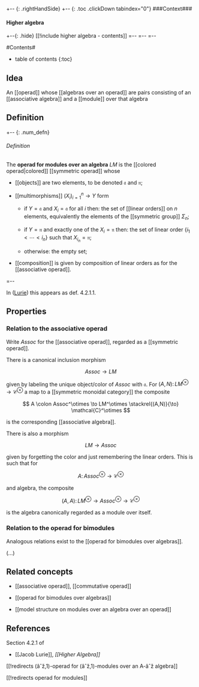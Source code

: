
+-- {: .rightHandSide}
+-- {: .toc .clickDown tabindex="0"}
###Context###
#### Higher algebra
+--{: .hide}
[[!include higher algebra - contents]]
=--
=--
=--

#Contents#
* table of contents
{:toc}

## Idea

An [[operad]] whose [[algebras over an operad]] are pairs consisting of an [[associative algebra]] and a [[module]] over that algebra

## Definition

+-- {: .num_defn}
###### Definition

The **operad for modules over an algebra** $LM$ is the [[colored operad|colored]] [[symmetric operad]] whose

* [[objects]] are two elements, to be denoted $\mathfrak{a}$ and $\mathfrak{n}$;

* [[multimorphisms]] $(X_i)_{i = 1}^n \to Y$ form

  * if $Y = \mathfrak{a}$ and $X_i = \mathfrak{a}$ for all $i$ then: the set of [[linear orders]] on $n$ elements, equivalently the elements of the [[symmetric group]] $\Sigma_n$;

  * if $Y = \mathfrak{n}$ and exactly one of the $X_i = \mathfrak{n}$ then: the set of linear order $\{i_1 \lt \cdots \lt i_n\}$ such that $X_{i_n} = \mathfrak{n}$;

  * otherwise: the empty set;

* [[composition]] is given by composition of linear orders as for the [[associative operad]].

=--

In ([Lurie](#Lurie)) this appears as def. 4.2.1.1.

## Properties

### Relation to the associative operad

Write $Assoc$ for the [[associative operad]], regarded as a [[symmetric operad]]. 

There is a canonical inclusion morphism

$$
  Assoc \to LM
$$

given by labeling the unique object/color of $Assoc$ with $\mathfrak{a}$. For $(A,N) \colon LM^\otimes \to \mathcal{C}^\otimes$ a map to a [[symmetric monoidal category]] the composite

$$
  A \colon Assoc^\otimes \to LM^\otimes \stackrel{(A,N)}{\to} \mathcal{C}^\otimes
$$

is the corresponding [[associative algebra]].

There is also a morphism

$$
  LM \to Assoc
$$

given by forgetting the color and just remembering the linear orders. This is such that for

$$
  A \colon Assoc^\otimes \to \mathcal{C}^\otimes
$$

and algebra, the composite

$$
  (A,A) \colon LM^{\otimes} \to Assoc^{\otimes} \to \mathcal{C}^\otimes
$$

is the algebra canonically regarded as a module over itself.

### Relation to the operad for bimodules

Analogous relations exist to the [[operad for bimodules over algebras]].

(...)

## Related concepts

* [[associative operad]], [[commutative operad]]

* [[operad for bimodules over algebras]]

* [[model structure on modules over an algebra over an operad]]

## References

Section 4.2.1 of

* [[Jacob Lurie]], _[[Higher Algebra]]_

[[!redirects (âˆž,1)-operad for (âˆž,1)-modules over an A-âˆž algebra]]

[[!redirects operad for modules]]

